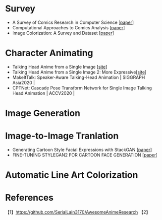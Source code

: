 # Survey
- A Survey of Comics Research in Computer Science [[paper]()]
- Computational Approaches to Comics Analysis [[paper]()]
- Image Colorization: A Survey and Dataset [[paper]()]

# Character Animating
- Talking Head Anime from a Single Image [[site](https://pkhungurn.github.io/talking-head-anime/)]
- Talking Head Anime from a Single Image 2: More Expressive[[site](https://pkhungurn.github.io/talking-head-anime-2/)]
- MakeItTalk: Speaker-Aware Talking-Head Animation | SIGGRAPH Asia2020 |
- CPTNet: Cascade Pose Transform Network for Single Image Talking Head Animation | ACCV2020 |

# Image Generation


# Image-to-Image Tranlation
- Generating Cartoon Style Facial Expressions with StackGAN [[paper]()]
- FINE-TUNING STYLEGAN2 FOR CARTOON FACE GENERATION  [[paper]()]

# Automatic Line Art Colorization




# References
【1】https://github.com/SerialLain3170/AwesomeAnimeResearch
【2】



